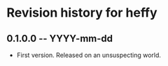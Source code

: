 # Revision history for heffy

## 0.1.0.0 -- YYYY-mm-dd

* First version. Released on an unsuspecting world.
